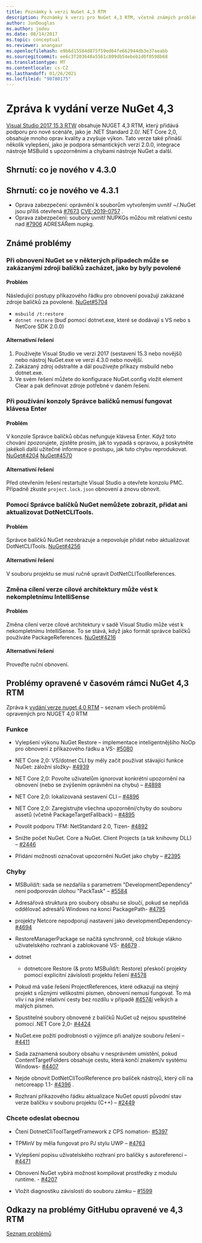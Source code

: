 ```yaml
---
title: Poznámky k verzi NuGet 4,3 RTM
description: Poznámky k verzi pro NuGet 4,3 RTM, včetně známých problémů, oprav chyb, přidaných funkcí a chcete odeslat obecnou.
author: JonDouglas
ms.author: jodou
ms.date: 08/14/2017
ms.topic: conceptual
ms.reviewer: anangaur
ms.openlocfilehash: e9b6d15584d875f59ed64fe662944db3e37aeabb
ms.sourcegitcommit: ee6c3f203648a5561c809db54ebeb1d0f0598b68
ms.translationtype: MT
ms.contentlocale: cs-CZ
ms.lasthandoff: 01/26/2021
ms.locfileid: "98780175"
---
```

# <a name="nuget-43-release-notes"></a>Zpráva k vydání verze NuGet 4,3

[Visual Studio 2017 15,3 RTW](https://www.visualstudio.com/news/releasenotes/vs2017-relnotes) obsahuje NUGET 4,3 RTM, který přidává podporu pro nové scénáře, jako je .NET Standard 2.0/. NET Core 2,0, obsahuje mnoho oprav kvality a zvyšuje výkon. Tato verze také přináší několik vylepšení, jako je podpora sémantických verzí 2.0.0, integrace nástroje MSBuild s upozorněními a chybami nástroje NuGet a další.

## <a name="summary-whats-new-in-430"></a>Shrnutí: co je nového v 4.3.0

## <a name="summary-whats-new-in-431"></a>Shrnutí: co je nového ve 4.3.1

* Oprava zabezpečení: oprávnění k souborům vytvořeným uvnitř ~/.NuGet jsou příliš otevřená [#7673](https://github.com/NuGet/Home/issues/7673) [CVE-2019-0757](https://portal.msrc.microsoft.com/en-us/security-guidance/advisory/CVE-2019-0757) .
* Oprava zabezpečení: soubory uvnitř NUPKGs můžou mít relativní cestu nad [#7906](https://github.com/NuGet/Home/issues/7906) ADRESÁŘem nupkg.

## <a name="known-issues"></a>Známé problémy

### <a name="nuget-restore-may-treat-disabled-package-sources-as-enabled-in-some-cases"></a>Při obnovení NuGet se v některých případech může se zakázanými zdroji balíčků zacházet, jako by byly povolené

#### <a name="issue"></a>Problém

Následující postupy příkazového řádku pro obnovení považují zakázané zdroje balíčků za povolené. [NuGet#5704](https://github.com/NuGet/Home/issues/5704)
- `msbuild /t:restore`
- `dotnet restore` (buď pomocí dotnet.exe, které se dodávají s VS nebo s NetCore SDK 2.0.0)

#### <a name="workaround"></a>Alternativní řešení

1. Používejte Visual Studio ve verzi 2017 (sestavení 15.3 nebo novější) nebo nástroj NuGet.exe ve verzi 4.3.0 nebo novější.
1. Zakázaný zdroj odstraňte a dál používejte příkazy msbuild nebo dotnet.exe.
1. Ve svém řešení můžete do konfigurace NuGet.config vložit element Clear a pak definovat zdroje potřebné v daném řešení.

### <a name="while-using-package-manager-console-enter-key-may-not-work"></a>Při používání konzoly Správce balíčků nemusí fungovat klávesa Enter

#### <a name="issue"></a>Problém

V konzole Správce balíčků občas nefunguje klávesa Enter. Když toto chování zpozorujete, zjistěte prosím, jak to vypadá s opravou, a poskytněte jakékoli další užitečné informace o postupu, jak tuto chybu reprodukovat. [NuGet#4204](https://github.com/NuGet/Home/issues/4204) [NuGet#4570](https://github.com/NuGet/Home/issues/4570)

#### <a name="workaround"></a>Alternativní řešení

Před otevřením řešení restartujte Visual Studio a otevřete konzolu PMC. Případně zkuste `project.lock.json` obnovení a znovu obnovit.

### <a name="you-are-unable-to-view-add-or-update-dotnetclitools-using-nuget-package-manager"></a>Pomocí Správce balíčků NuGet nemůžete zobrazit, přidat ani aktualizovat DotNetCLITools.

#### <a name="issue"></a>Problém

Správce balíčků NuGet nezobrazuje a nepovoluje přidat nebo aktualizovat DotNetCLITools. [NuGet#4256](https://github.com/NuGet/Home/issues/4256)

#### <a name="workaround"></a>Alternativní řešení

V souboru projektu se musí ručně upravit DotNetCLIToolReferences.

### <a name="retargeting-target-framework-version-may-lead-to-incomplete-intellisense"></a>Změna cílení verze cílové architektury může vést k nekompletnímu IntelliSense

#### <a name="issue"></a>Problém

Změna cílení verze cílové architektury v sadě Visual Studio může vést k nekompletnímu IntelliSense. To se stává, když jako formát správce balíčků používáte PackageReferences. [NuGet#4216](https://github.com/NuGet/Home/issues/4216)

#### <a name="workaround"></a>Alternativní řešení

Proveďte ruční obnovení.

## <a name="issues-fixed-in-nuget-43-rtm-timeframe"></a>Problémy opravené v časovém rámci NuGet 4,3 RTM

Zpráva k [vydání verze nuget 4,0 RTM](../release-notes/nuget-4.0-RTM.md) – seznam všech problémů opravených pro NUGET 4,0 RTM

### <a name="features"></a>Funkce

- Vylepšení výkonu NuGet Restore – implementace inteligentnějšího NoOp pro obnovení z příkazového řádku a VS- [#5080](https://github.com/NuGet/Home/issues/5080)

- NET Core 2,0: VS/dotnet CLI by měly začít používat stávající funkce NuGet: záložní složky- [#4939](https://github.com/NuGet/Home/issues/4939)

- NET Core 2,0: Povolte uživatelům ignorovat konkrétní upozornění na obnovení (nebo se zvýšením oprávnění na chybu) – [#4898](https://github.com/NuGet/Home/issues/4898)

- NET Core 2,0: lokalizovaná sestavení CLI – [#4896](https://github.com/NuGet/Home/issues/4896)

- NET Core 2,0: Zaregistrujte všechna upozornění/chyby do souboru assetů (včetně PackageTargetFallback) – [#4895](https://github.com/NuGet/Home/issues/4895)

- Povolit podporu TFM: NetStandard 2.0, Tizen- [#4892](https://github.com/NuGet/Home/issues/4892)

- Snižte počet NuGet. Core a NuGet. Client Projects (a tak knihovny DLL) – [#2446](https://github.com/NuGet/Home/issues/2446)

- Přidání možnosti označovat upozornění NuGet jako chyby – [#2395](https://github.com/NuGet/Home/issues/2395)

### <a name="bugs"></a>Chyby

- MSBuild/t: sada se nezdařila s parametrem "DevelopmentDependency" není podporován úlohou "PackTask" – [#5584](https://github.com/NuGet/Home/issues/5584)

- Adresářová struktura pro soubory obsahu se sloučí, pokud se nepřidá oddělovač adresářů Windows na konci PackagePath- [#4795](https://github.com/NuGet/Home/issues/4795)

- projekty Netcore nepodporují nastavení jako developmentDependency- [#4694](https://github.com/NuGet/Home/issues/4694)

- RestoreManagerPackage se načítá synchronně, což blokuje vlákno uživatelského rozhraní a zablokované VS- [#4679](https://github.com/NuGet/Home/issues/4679) .

- dotnet
  - dotnetcore Restore (& proto MSBuild/t: Restore) přeskočí projekty pomocí explicitní závislosti projektu řešení [#4578](https://github.com/NuGet/Home/issues/4578)

- Pokud má vaše řešení ProjectReferences, které odkazují na stejný projekt s různými velikostmi písmen, obnovení nemusí fungovat. To má vliv i na jiné relativní cesty bez rozdílu v případě [#4574í](https://github.com/NuGet/Home/issues/4574) velkých a malých písmen.

- Spustitelné soubory obnovené z balíčků NuGet už nejsou spustitelné pomocí .NET Core 2,0- [#4424](https://github.com/NuGet/Home/issues/4424)

- NuGet.exe požití podrobností o výjimce při analýze souboru řešení – [#4411](https://github.com/NuGet/Home/issues/4411)

- Sada zaznamená soubory obsahu v nesprávném umístění, pokud ContentTargetFolders obsahuje cestu, která končí znakem/v systému Windows- [#4407](https://github.com/NuGet/Home/issues/4407)

- Nejde obnovit DotNetCliToolReference pro balíček nástrojů, který cílí na netcoreapp 1.1- [#4396](https://github.com/NuGet/Home/issues/4396) .

- Rozhraní příkazového řádku aktualizace NuGet opustí původní stav verze balíčku v souboru projektu (C++) – [#2449](https://github.com/NuGet/Home/issues/2449)

### <a name="dcrs"></a>Chcete odeslat obecnou

- Čtení DotnetCliToolTargetFramework z CPS nomation- [#5397](https://github.com/NuGet/Home/issues/5397)

- TPMinV by měla fungovat pro PJ stylu UWP – [#4763](https://github.com/NuGet/Home/issues/4763)

- Vylepšení popisu uživatelského rozhraní pro balíčky s autoreferencí – [#4471](https://github.com/NuGet/Home/issues/4471)

- Obnovení NuGet vybírá možnost kompilovat prostředky z modulu runtime. - [#4207](https://github.com/NuGet/Home/issues/4207)

- Vložit diagnostiku závislostí do souboru zámku – [#1599](https://github.com/NuGet/Home/issues/1599)

## <a name="links-to-github-issues-fixed-in-43-rtm"></a>Odkazy na problémy GitHubu opravené ve 4,3 RTM

[Seznam problémů](https://github.com/NuGet/Home/issues?q=is%3Aissue+is%3Aclosed+milestone%3A%224.3")
